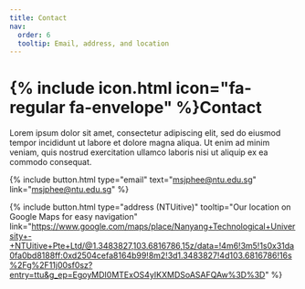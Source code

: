 ```yaml
---
title: Contact
nav:
  order: 6
  tooltip: Email, address, and location
---
```


# {% include icon.html icon="fa-regular fa-envelope" %}Contact

Lorem ipsum dolor sit amet, consectetur adipiscing elit, sed do eiusmod tempor
incididunt ut labore et dolore magna aliqua. Ut enim ad minim veniam, quis
nostrud exercitation ullamco laboris nisi ut aliquip ex ea commodo consequat.

{%
  include button.html
  type="email"
  text="msjphee@ntu.edu.sg"
  link="msjphee@ntu.edu.sg"
%}

[//]: # ({%)

[//]: # (  include button.html)

[//]: # (  type="phone")

[//]: # (  text="&#40;555&#41; 867-5309")

[//]: # (  link="+1-555-867-5309")

[//]: # (%})
{%
  include button.html
  type="address (NTUitive)"
  tooltip="Our location on Google Maps for easy navigation"
  link="https://www.google.com/maps/place/Nanyang+Technological+University+-+NTUitive+Pte+Ltd/@1.3483827,103.6816786,15z/data=!4m6!3m5!1s0x31da0fa0bd8188ff:0xd2504cefa8164b99!8m2!3d1.3483827!4d103.6816786!16s%2Fg%2F11j00sf0sz?entry=ttu&g_ep=EgoyMDI0MTExOS4yIKXMDSoASAFQAw%3D%3D"
%}

[//]: # ()
[//]: # ({% include section.html %})

[//]: # ()
[//]: # ({% capture col1 %})

[//]: # ()
[//]: # ({%)

[//]: # (  include figure.html)

[//]: # (  image="images/photo.jpg")

[//]: # (  caption="Lorem ipsum")

[//]: # (%})

[//]: # ()
[//]: # ({% endcapture %})

[//]: # ()
[//]: # ({% capture col2 %})

[//]: # ()
[//]: # ({%)

[//]: # (  include figure.html)

[//]: # (  image="images/photo.jpg")

[//]: # (  caption="Lorem ipsum")

[//]: # (%})

[//]: # ()
[//]: # ({% endcapture %})

[//]: # ()
[//]: # ({% include cols.html col1=col1 col2=col2 %})

[//]: # ()
[//]: # ({% include section.html dark=true %})

[//]: # ()
[//]: # ({% capture col1 %})

[//]: # (Lorem ipsum dolor sit amet  )

[//]: # (consectetur adipiscing elit  )

[//]: # (sed do eiusmod tempor)

[//]: # ({% endcapture %})

[//]: # ()
[//]: # ({% capture col2 %})

[//]: # (Lorem ipsum dolor sit amet  )

[//]: # (consectetur adipiscing elit  )

[//]: # (sed do eiusmod tempor)

[//]: # ({% endcapture %})

[//]: # ()
[//]: # ({% capture col3 %})

[//]: # (Lorem ipsum dolor sit amet  )

[//]: # (consectetur adipiscing elit  )

[//]: # (sed do eiusmod tempor)

[//]: # ({% endcapture %})

[//]: # ()
[//]: # ({% include cols.html col1=col1 col2=col2 col3=col3 %})
